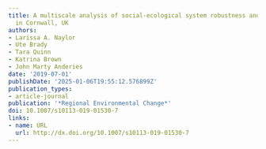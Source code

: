 ```yaml
---
title: A multiscale analysis of social-ecological system robustness and vulnerability
  in Cornwall, UK
authors:
- Larissa A. Naylor
- Ute Brady
- Tara Quinn
- Katrina Brown
- John Marty Anderies
date: '2019-07-01'
publishDate: '2025-01-06T19:55:12.576899Z'
publication_types:
- article-journal
publication: '*Regional Environmental Change*'
doi: 10.1007/s10113-019-01530-7
links:
- name: URL
  url: http://dx.doi.org/10.1007/s10113-019-01530-7
---
```

